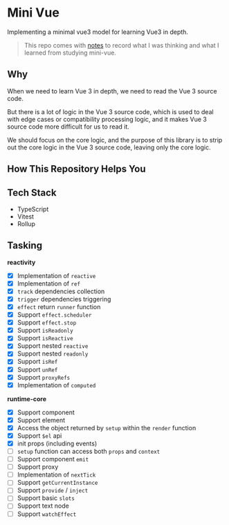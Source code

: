 # Mini Vue

Implementing a minimal vue3 model for learning Vue3 in depth.

> This repo comes with [notes]() to record what I was thinking and what I learned from studying mini-vue.

## Why

When we need to learn Vue 3 in depth, we need to read the Vue 3 source code.

But there is a lot of logic in the Vue 3 source code, which is used to deal with edge cases or compatibility processing logic, and it makes Vue 3 source code more difficult for us to read it.

We should focus on the core logic, and the purpose of this library is to strip out the core logic in the Vue 3 source code, leaving only the core logic.

## How This Repository Helps You

## Tech Stack

- TypeScript
- Vitest
- Rollup

## Tasking

**reactivity**

- [x] Implementation of `reactive`
- [x] Implementation of `ref`
- [x] `track` dependencies collection
- [x] `trigger` dependencies triggering
- [x] `effect` return `runner` function
- [x] Support `effect.scheduler`
- [x] Support `effect.stop`
- [x] Support `isReadonly`
- [x] Support `isReactive	`
- [x] Support nested `reactive`
- [x] Support nested `readonly`
- [x] Support `isRef`
- [x] Support `unRef`
- [x] Support `proxyRefs`
- [x] Implementation of `computed`

**runtime-core**

- [x] Support component
- [x] Support element
- [x] Access the object returned by `setup` within the `render` function
- [x] Support `$el` api
- [x] init props (including events)
- [ ] `setup` function can access both `props` and `context`
- [ ] Support component `emit`
- [ ] Support proxy
- [ ] Implementation of `nextTick`
- [ ] Support `getCurrentInstance`
- [ ] Support `provide` / `inject`
- [ ] Support basic `slots`
- [ ] Support text node
- [ ] Support `watchEffect`
